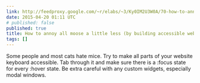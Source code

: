 ```yaml
---
link: http://feedproxy.google.com/~r/elabs/~3/Ky0IM2U3W0A/70-how-to-annoy-all-moose-a-little-less-by-building-accessible-websites
date: 2015-04-20 01:11 UTC
# published: false
published: true
title: How to annoy all moose a little less (by building accessible websites)
tags: []
---
```


Some people and most cats hate mice. Try to make all parts of your website keyboard accessible. Tab through it and make sure there is a :focus state for every :hover state. Be extra careful with any custom widgets, especially modal windows.
